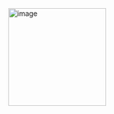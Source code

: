 <img width="196" alt="image" src="https://github.com/EusufUddin8926/Dynamic-Matieral-Chip-Kotlin/assets/68120268/7b27b8ae-a7e3-4787-b5f9-6e13f5defd5d">
